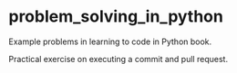 # problem_solving_in_python
Example problems in learning to code in Python book.

Practical exercise on executing a commit and pull request.
